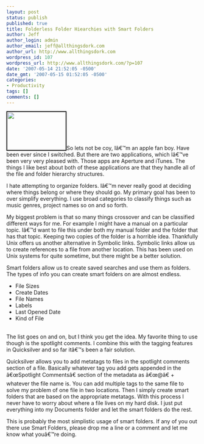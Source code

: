 ```yaml
---
layout: post
status: publish
published: true
title: Folderless Folder Hiearchies with Smart Folders
author: Jeff
author_login: admin
author_email: jeff@allthingsdork.com
author_url: http://www.allthingsdork.com
wordpress_id: 107
wordpress_url: http://www.allthingsdork.com/?p=107
date: '2007-05-14 21:52:05 -0500'
date_gmt: '2007-05-15 01:52:05 -0500'
categories:
- Productivity
tags: []
comments: []
---
```

<p><img src="http://www.allthingsdork.com/images/smartfolder.gif" height="100" width="154" border="2" class="left">So lets not be coy, I&acirc;&euro;&trade;m an apple fan boy. Have been ever since I switched. But there are two applications, which I&acirc;&euro;&trade;ve been very very pleased with. Those apps are Aperture and iTunes. The things I like best about both of these applications are that they handle all of the file and folder hierarchy structures.</p>
<p>I hate attempting to organize folders. I&acirc;&euro;&trade;m never really good at deciding where things belong or where they should go. My primary goal has been to over simplify everything. I use broad categories to classify things such as music genres, project names so on and so forth. </p>
<p>My biggest problem is that so many things crossover and can be classified different ways for me. For example I might have a manual on a particular topic. I&acirc;&euro;&trade;d want to file this under both my manual folder and the folder that has that topic.  Keeping two copies of the folder is a horrible idea. Thankfully Unix offers us another alternative in Symbolic links. Symbolic links allow us to create references to a file from another location. This has been used on Unix systems for quite sometime, but there might be a better solution.</p>
<p>Smart folders allow us to create saved searches and use them as folders.  The types of info you can create smart folders on are almost endless.</p>
<ul>
<li> File Sizes </li>
<li> Create Dates</li>
<li> File Names</li>
<li> Labels</li>
<li> Last Opened Date</li>
<li> Kind of File</li><br />
</ul></p>
<p>The list goes on and on, but I think you get the idea. My favorite thing to use though is the spotlight comments. I combine this with the tagging features in Quicksilver and so far it&acirc;&euro;&trade;s been a fair solution.</p>
<p>Quicksilver allows you to add metatags to files in the spotlight comments section of a file. Basically whatever tag you add gets appended in the &acirc;&euro;&oelig;Spotlight Comments&acirc;&euro; section of the metadata as &acirc;&euro;&oelig;@&acirc;&euro; + whatever the file name is. You can add multiple tags to the same file to solve my problem of one file in two locations. Then I simply create smart folders that are based on the appropriate metatags. With this process I never have to worry about where a file lives on my hard disk. I just put everything into my Documents folder and let the smart folders do the rest.</p>
<p>This is probably the most simplistic usage of smart folders. If any of you out there use Smart Folders, please drop me a line or a comment and let me know what you&acirc;&euro;&trade;re doing.</p>
